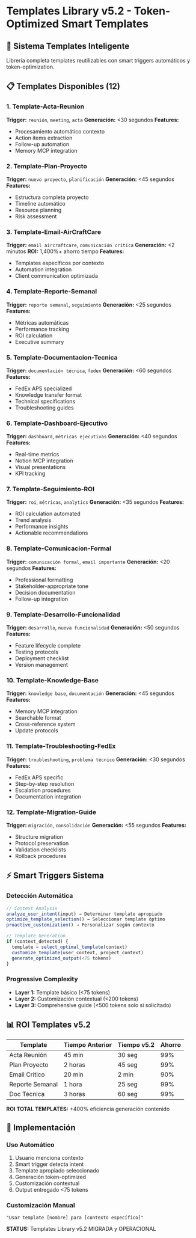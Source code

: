 # Templates Library v5.2 - Token-Optimized Smart Templates

## 🎯 Sistema Templates Inteligente

Librería completa templates reutilizables con smart triggers automáticos y token-optimization.

## 📋 Templates Disponibles (12)

### 1. Template-Acta-Reunion
**Trigger:** `reunión`, `meeting`, `acta`
**Generación:** <30 segundos
**Features:**
- Procesamiento automático contexto
- Action items extraction
- Follow-up automation
- Memory MCP integration

### 2. Template-Plan-Proyecto
**Trigger:** `nuevo proyecto`, `planificación`
**Generación:** <45 segundos
**Features:**
- Estructura completa proyecto
- Timeline automático
- Resource planning
- Risk assessment

### 3. Template-Email-AirCraftCare
**Trigger:** `email aircraftcare`, `comunicación crítica`
**Generación:** <2 minutos
**ROI:** 1,400%+ ahorro tiempo
**Features:**
- Templates específicos por contexto
- Automation integration
- Client communication optimizada

### 4. Template-Reporte-Semanal
**Trigger:** `reporte semanal`, `seguimiento`
**Generación:** <25 segundos
**Features:**
- Métricas automáticas
- Performance tracking
- ROI calculation
- Executive summary

### 5. Template-Documentacion-Tecnica
**Trigger:** `documentación técnica`, `fedex`
**Generación:** <60 segundos
**Features:**
- FedEx APS specialized
- Knowledge transfer format
- Technical specifications
- Troubleshooting guides

### 6. Template-Dashboard-Ejecutivo
**Trigger:** `dashboard`, `métricas ejecutivas`
**Generación:** <40 segundos
**Features:**
- Real-time metrics
- Notion MCP integration
- Visual presentations
- KPI tracking

### 7. Template-Seguimiento-ROI
**Trigger:** `roi`, `métricas`, `analytics`
**Generación:** <35 segundos
**Features:**
- ROI calculation automated
- Trend analysis
- Performance insights
- Actionable recommendations

### 8. Template-Comunicacion-Formal
**Trigger:** `comunicación formal`, `email importante`
**Generación:** <20 segundos
**Features:**
- Professional formatting
- Stakeholder-appropriate tone
- Decision documentation
- Follow-up integration

### 9. Template-Desarrollo-Funcionalidad
**Trigger:** `desarrollo`, `nueva funcionalidad`
**Generación:** <50 segundos
**Features:**
- Feature lifecycle complete
- Testing protocols
- Deployment checklist
- Version management

### 10. Template-Knowledge-Base
**Trigger:** `knowledge base`, `documentación`
**Generación:** <45 segundos
**Features:**
- Memory MCP integration
- Searchable format
- Cross-reference system
- Update protocols

### 11. Template-Troubleshooting-FedEx
**Trigger:** `troubleshooting`, `problema técnico`
**Generación:** <30 segundos
**Features:**
- FedEx APS specific
- Step-by-step resolution
- Escalation procedures
- Documentation integration

### 12. Template-Migration-Guide
**Trigger:** `migración`, `consolidación`
**Generación:** <55 segundos
**Features:**
- Structure migration
- Protocol preservation
- Validation checklists
- Rollback procedures

## ⚡ Smart Triggers Sistema

### Detección Automática
```javascript
// Context Analysis
analyze_user_intent(input) → Determinar template apropiado
optimize_template_selection() → Seleccionar template óptimo
proactive_customization() → Personalizar según contexto

// Template Generation
if (context_detected) {
  template = select_optimal_template(context)
  customize_template(user_context, project_context)
  generate_optimized_output(<75 tokens)
}
```

### Progressive Complexity
- **Layer 1:** Template básico (<75 tokens)
- **Layer 2:** Customización contextual (<200 tokens)
- **Layer 3:** Comprehensive guide (<500 tokens solo si solicitado)

## 📊 ROI Templates v5.2

| Template | Tiempo Anterior | Tiempo v5.2 | Ahorro |
|----------|----------------|--------------|--------|
| Acta Reunión | 45 min | 30 seg | 99% |
| Plan Proyecto | 2 horas | 45 seg | 99% |
| Email Crítico | 20 min | 2 min | 90% |
| Reporte Semanal | 1 hora | 25 seg | 99% |
| Doc Técnica | 3 horas | 60 seg | 99% |

**ROI TOTAL TEMPLATES:** +400% eficiencia generación contenido

## 🔧 Implementación

### Uso Automático
1. Usuario menciona contexto
2. Smart trigger detecta intent
3. Template apropiado seleccionado
4. Generación token-optimized
5. Customización contextual
6. Output entregado <75 tokens

### Customización Manual
```
"Usar template [nombre] para [contexto específico]"
```

**STATUS:** Templates Library v5.2 MIGRADA y OPERACIONAL